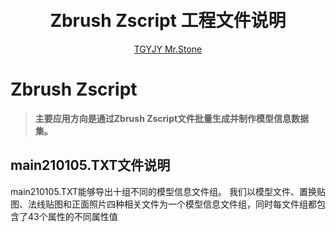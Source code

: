 <h1 align="center">
  <br>
  Zbrush Zscript 工程文件说明
  <br>
</h1>
  <p align="center">
    <a href="https://www.jianshu.com/p/b9e224c0de9f">TGYJY Mr.Stone</a> 
  </p>

# Zbrush Zscript

> **主要应用方向是通过Zbrush Zscript文件批量生成并制作模型信息数据集。**<br>


## main210105.TXT文件说明
main210105.TXT能够导出十组不同的模型信息文件组。
我们以模型文件、置换贴图、法线贴图和正面照片四种相关文件为一个模型信息文件组，同时每文件组都包含了43个属性的不同属性值
